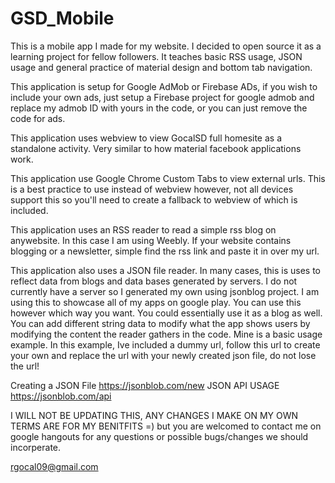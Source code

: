 # GSD_Mobile
This is a mobile app I made for my website. I decided to open source it as a learning project for fellow followers. It teaches basic RSS usage, JSON usage and general practice of material design and bottom tab navigation. 

This application is setup for Google AdMob or Firebase ADs, if you wish to include your own ads, just setup a Firebase project for google admob and replace my admob ID with yours in the code, or you can just remove the code for ads. 

This application uses webview to view GocalSD full homesite as a standalone activity. Very similar to how material facebook applications work.

This application use Google Chrome Custom Tabs to view external urls. This is a best practice to use instead of webview however, not all devices support this so you'll need to create a fallback to webview of which is included.

This application uses an RSS reader to read a simple rss blog on anywebsite. In this case I am using Weebly. If your website contains blogging or a newsletter, simple find the rss link and paste it in over my url.

This application also uses a JSON file reader. In many cases, this is uses to reflect data from blogs and data bases generated by servers. I do not currently have a server so I generated my own using jsonblog project. I am using this to showcase all of my apps on google play. You can use this however which way you want. You could essentially use it as a blog as well. You can add different string data to modify what the app shows users by modifying the content the reader gathers in the code. Mine is a basic usage example. In this example, Ive included a dummy url, follow this url to create your own and replace the url with your newly created json file, do not lose the url! 

Creating a JSON File https://jsonblob.com/new
JSON API USAGE https://jsonblob.com/api

I WILL NOT BE UPDATING THIS, ANY CHANGES I MAKE ON MY OWN TERMS ARE FOR MY BENITFITS =) but you are welcomed to contact me on google hangouts for any questions or possible bugs/changes we should incorperate.

rgocal09@gmail.com
